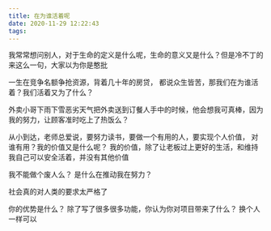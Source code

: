 ```yaml
---
title: 在为谁活着呢
date: 2020-11-29 12:22:43
tags:
---
```




我常常想问别人，对于生命的定义是什么呢，生命的意义又是什么？但是冷不丁的来这么一句，大家以为你是憨批

一生在竞争名额争抢资源，背着几十年的房贷，
都说众生皆苦，那我们在为谁活着？我们活着又为了什么？

外卖小哥下雨下雪恶劣天气把外卖送到订餐人手中的时候，他会想我可真棒，因为我的努力，让顾客准时吃上了热饭么？

从小到达，老师总爱说，要努力读书，要做一个有用的人，要实现个人价值，
对谁有用？我的价值又是什么呢？
我的价值，除了让老板过上更好的生活，和维持我自己可以安全活着，并没有其他价值

我不能做个废人么？
是什么在推动我在努力？

社会真的对人类的要求太严格了

你的优势是什么？
除了写了很多很多功能，你认为你对项目带来了什么？
换个人一样可以